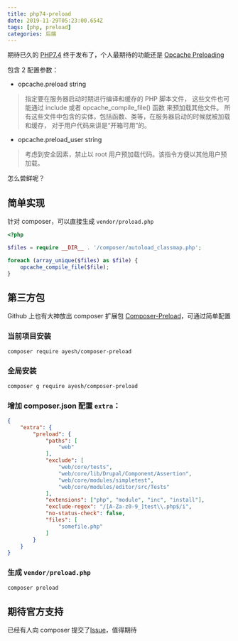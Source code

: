 ```yaml
---
title: php74-preload
date: 2019-11-29T05:23:00.654Z
tags: [php, preload]
categories: 后端
---
```


期待已久的 [PHP7.4](https://www.php.net/archive/2019.php#2019-11-28-1) 终于发布了，个人最期待的功能还是 [Opcache Preloading](https://www.php.net/manual/zh/opcache.configuration.php#ini.opcache.preload)

<!--more-->

包含 2 配置参数：

* opcache.preload string

> 指定要在服务器启动时期进行编译和缓存的 PHP 脚本文件， 这些文件也可能通过 include 或者 opcache_compile_file() 函数 来预加载其他文件。 所有这些文件中包含的实体，包括函数、类等，在服务器启动的时候就被加载和缓存， 对于用户代码来讲是“开箱可用”的。

* opcache.preload_user string

> 考虑到安全因素，禁止以 root 用户预加载代码。该指令方便以其他用户预加载。

怎么尝鲜呢？

## 简单实现

针对 composer，可以直接生成 `vendor/proload.php`

~~~php
<?php

$files = require __DIR__ . '/composer/autoload_classmap.php';

foreach (array_unique($files) as $file) {
    opcache_compile_file($file);
}
~~~

## 第三方包

Github 上也有大神放出 composer 扩展包 [Composer-Preload](https://github.com/Ayesh/Composer-Preload)，可通过简单配置

### 当前项目安装

~~~bash
composer require ayesh/composer-preload
~~~

### 全局安装

~~~bash
composer g require ayesh/composer-preload
~~~

### 增加 composer.json 配置 `extra`：

~~~json
{
    "extra": {
        "preload": {
            "paths": [
                "web"
            ],
            "exclude": [
                "web/core/tests",
                "web/core/lib/Drupal/Component/Assertion",
                "web/core/modules/simpletest",
                "web/core/modules/editor/src/Tests"
            ],
            "extensions": ["php", "module", "inc", "install"],
            "exclude-regex": "/[A-Za-z0-9_]test\\.php$/i",
            "no-status-check": false,
            "files": [
                "somefile.php"
            ]
        }
    }
}
~~~

### 生成 `vendor/preload.php`

~~~bash
composer preload
~~~


## 期待官方支持

已经有人向 composer 提交了[Issue](https://github.com/composer/composer/issues/7777)，值得期待
